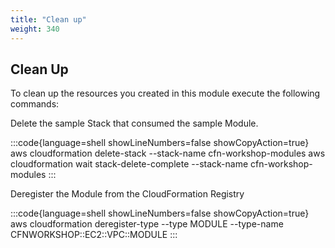 ```yaml
---
title: "Clean up"
weight: 340
---
```


## Clean Up

To clean up the resources you created in this module execute the following commands:

Delete the sample Stack that consumed the sample Module.

:::code{language=shell showLineNumbers=false showCopyAction=true}
aws cloudformation delete-stack --stack-name cfn-workshop-modules
aws cloudformation wait stack-delete-complete --stack-name cfn-workshop-modules
:::

Deregister the Module from the CloudFormation Registry

:::code{language=shell showLineNumbers=false showCopyAction=true}
aws cloudformation deregister-type --type MODULE --type-name CFNWORKSHOP::EC2::VPC::MODULE
:::

